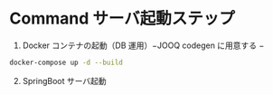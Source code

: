 # Command サーバ起動ステップ

1. Docker コンテナの起動（DB 運用）−JOOQ codegen に用意する −

```bash
docker-compose up -d --build
```

2. SpringBoot サーバ起動
